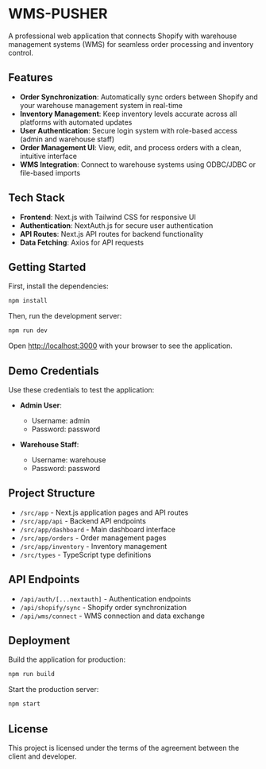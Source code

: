 # WMS-PUSHER

A professional web application that connects Shopify with warehouse management systems (WMS) for seamless order processing and inventory control.

## Features

- **Order Synchronization**: Automatically sync orders between Shopify and your warehouse management system in real-time
- **Inventory Management**: Keep inventory levels accurate across all platforms with automated updates
- **User Authentication**: Secure login system with role-based access (admin and warehouse staff)
- **Order Management UI**: View, edit, and process orders with a clean, intuitive interface
- **WMS Integration**: Connect to warehouse systems using ODBC/JDBC or file-based imports

## Tech Stack

- **Frontend**: Next.js with Tailwind CSS for responsive UI
- **Authentication**: NextAuth.js for secure user authentication
- **API Routes**: Next.js API routes for backend functionality
- **Data Fetching**: Axios for API requests

## Getting Started

First, install the dependencies:

```bash
npm install
```

Then, run the development server:

```bash
npm run dev
```

Open [http://localhost:3000](http://localhost:3000) with your browser to see the application.

## Demo Credentials

Use these credentials to test the application:

- **Admin User**:
  - Username: admin
  - Password: password

- **Warehouse Staff**:
  - Username: warehouse
  - Password: password

## Project Structure

- `/src/app` - Next.js application pages and API routes
- `/src/app/api` - Backend API endpoints
- `/src/app/dashboard` - Main dashboard interface
- `/src/app/orders` - Order management pages
- `/src/app/inventory` - Inventory management
- `/src/types` - TypeScript type definitions

## API Endpoints

- `/api/auth/[...nextauth]` - Authentication endpoints
- `/api/shopify/sync` - Shopify order synchronization
- `/api/wms/connect` - WMS connection and data exchange

## Deployment

Build the application for production:

```bash
npm run build
```

Start the production server:

```bash
npm start
```

## License

This project is licensed under the terms of the agreement between the client and developer.
